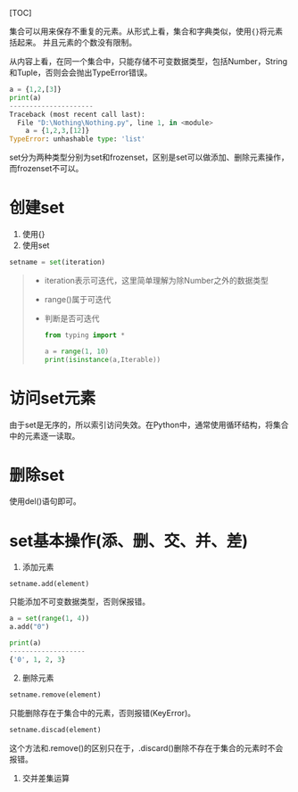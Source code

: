 [TOC]

集合可以用来保存不重复的元素。从形式上看，集合和字典类似，使用`{}`将元素括起来。
并且元素的个数没有限制。

从内容上看，在同一个集合中，只能存储不可变数据类型，包括Number，String和Tuple，否则会会抛出TypeError错误。
~~~python
a = {1,2,[3]}
print(a)
---------------------
Traceback (most recent call last):
  File "D:\Nothing\Nothing.py", line 1, in <module>
    a = {1,2,3,[12]}
TypeError: unhashable type: 'list'
~~~

set分为两种类型分别为set和frozenset，区别是set可以做添加、删除元素操作，而frozenset不可以。

# 创建set

1. 使用{}
2. 使用set

```python
setname = set(iteration)
```

> + iteration表示可迭代，这里简单理解为除Number之外的数据类型
>
> + range()属于可迭代
>
> + 判断是否可迭代
>
>   ```python
>   from typing import *
>   
>   a = range(1, 10)
>   print(isinstance(a,Iterable))
>   ```
>
>   

# 访问set元素

由于set是无序的，所以索引访问失效。在Python中，通常使用循环结构，将集合中的元素逐一读取。

# 删除set

使用del()语句即可。

# set基本操作(添、删、交、并、差)

1. 添加元素

```
setname.add(element)
```

只能添加不可变数据类型，否则保报错。

```python
a = set(range(1, 4))
a.add("0")

print(a)
-------------------
{'0', 1, 2, 3}
```

2. 删除元素

~~~python
setname.remove(element)
~~~

只能删除存在于集合中的元素，否则报错(KeyError)。

~~~python
setname.discad(element)
~~~

这个方法和.remove()的区别只在于，.discard()删除不存在于集合的元素时不会报错。

1. 交并差集运算


